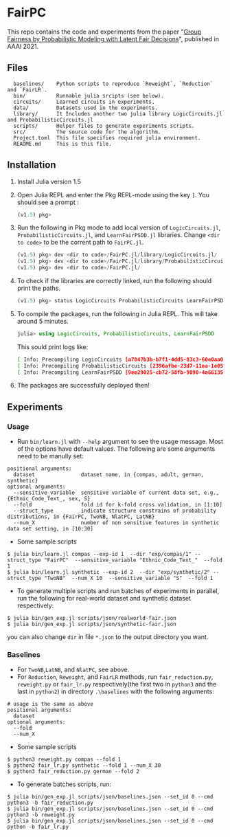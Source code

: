 # FairPC

This repo contains the code and experiments from the paper "[Group Fairness by Probabilistic Modeling with Latent Fair Decisions](http://starai.cs.ucla.edu/papers/ChoiAAAI21.pdf)", published in AAAI 2021.

## Files

```
  baselines/    Python scripts to reproduce `Reweight`, `Reduction` and `FairLR`.
  bin/          Runnable julia srcipts (see below).
  circuits/     Learned circuits in experiments.
  data/         Datasets used in the experiments.
  library/      It Includes another two julia library LogicCircuits.jl and ProbabilisticCircuits.jl
  scripts/      Helper files to generate experiments scripts.
  src/          The source code for the algorithm.
  Project.toml  This file specifies required julia environment.
  README.md     This is this file.
```

## Installation

1. Install Julia version 1.5
2. Open Julia REPL and enter the Pkg REPL-mode using the key `]`. You should see a prompt :

    ```julia
    (v1.5) pkg>
    ```

3. Run the following in Pkg mode to add local version of `LogicCircuits.jl`, `ProbabilisticCircuits.jl`, and `LearnFairPSDD.jl` libraries. Change `<dir to code>` to be the corrent path to `FairPC.jl`.

    ```julia
    (v1.5) pkg> dev <dir to code>/FairPC.jl/library/LogicCircuits.jl/
    (v1.5) pkg> dev <dir to code>/FairPC.jl/library/ProbabilisticCircuits.jl/
    (v1.5) pkg> dev <dir to code>/FairPC.jl/
    ```

4. To check if the libraries are correctly linked, run the following should print the paths.

    ```julia
    (v1.5) pkg> status LogicCircuits ProbabilisticCircuits LearnFairPSDD
    ```

5. To compile the packages, run the following in Julia REPL. This will take around 5 minutes.

    ```julia
    julia> using LogicCircuits, ProbabilisticCircuits, LearnFairPSDD
    ```

    This sould print logs like:

    ```bash
    [ Info: Precompiling LogicCircuits [a7847b3b-b7f1-4dd5-83c3-60e0aa0f8599]
    [ Info: Precompiling ProbabilisticCircuits [2396afbe-23d7-11ea-1e05-f1aa98e17a44]
    [ Info: Precompiling LearnFairPSDD [9ee29025-cb72-58fb-9090-4a66135659db]
    ```

6. The packages are successfully deployed then!

## Experiments

### Usage

- Run `bin/learn.jl` with `--help` argument to see the usage message. 
Most of the options have default values. The following are some arguments need to be manully set:

```
positional arguments:
  dataset               dataset name, in {compas, adult, german, synthetic}
optional arguments:
  --sensitive_variable  sensitive variable of current data set, e.g.,{Ethnic_Code_Text_, sex, S}
  --fold                fold id for k-fold cross validation, in [1:10]
  --struct_type         indicate structure constrains of probability distributions, in {FairPC, TwoNB, NlatPC, LatNB}
  --num_X               number of non sensitive features in synthetic data set setting, in [10:30]
```

- Some sample scripts

```
$ julia bin/learn.jl compas --exp-id 1  --dir "exp/compas/1" --struct_type "FairPC"  --sensitive_variable "Ethnic_Code_Text_"  --fold 1
$ julia bin/learn.jl synthetic --exp-id 2  --dir "exp/synthetic/2" --struct_type "TwoNB"  --num_X 10  --sensitive_variable "S"  --fold 1
```

- To generate multiple scripts and run batches of experiments in parallel, run the following for real-world dataset and synthetic dataset respectively:

``` 
$ julia bin/gen_exp.jl scripts/json/realworld-fair.json 
$ julia bin/gen_exp.jl scripts/json/synthetic-fair.json
```
you can also change `dir` in file `*.json` to the output directory you want.

### Baselines
- For `TwoNB`,`LatNB`, and `NlatPC`, see above.
- For `Reduction`, `Reweight`, and `FairLR` methods, run `fair_reduction.py`, `reweight.py` or `fair_lr.py` respectively(the first two in `python3` and the last in `python2`) in directory `.\baselines` with the following arguments:
```
# usage is the same as above
positional arguments:
  dataset
optional arguments:
  --fold
  --num_X
```
- Some sample scripts
```
$ python3 reweight.py compas --fold 1
$ python2 fair_lr.py synthetic --fold 1 --num_X 30
$ python3 fair_reduction.py german --fold 2
```
- To generate batches scripts, run:
```
$ julia bin/gen_exp.jl scripts/json/baselines.json --set_id 0 --cmd python3 -b fair_reduction.py
$ julia bin/gen_exp.jl scripts/json/baselines.json --set_id 0 --cmd python3 -b reweight.py
$ julia bin/gen_exp.jl scripts/json/baselines.json --set_id 0 --cmd python -b fair_lr.py
```
